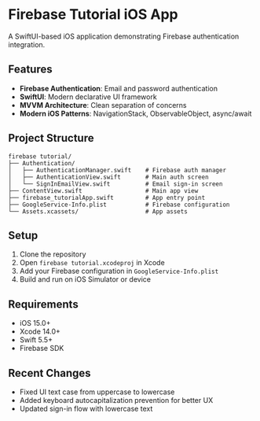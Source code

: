 # Firebase Tutorial iOS App

A SwiftUI-based iOS application demonstrating Firebase authentication integration.

## Features

- **Firebase Authentication**: Email and password authentication
- **SwiftUI**: Modern declarative UI framework
- **MVVM Architecture**: Clean separation of concerns
- **Modern iOS Patterns**: NavigationStack, ObservableObject, async/await

## Project Structure

```
firebase tutorial/
├── Authentication/
│   ├── AuthenticationManager.swift    # Firebase auth manager
│   ├── AuthenticationView.swift       # Main auth screen
│   └── SignInEmailView.swift          # Email sign-in screen
├── ContentView.swift                  # Main app view
├── firebase_tutorialApp.swift         # App entry point
├── GoogleService-Info.plist           # Firebase configuration
└── Assets.xcassets/                   # App assets
```

## Setup

1. Clone the repository
2. Open `firebase tutorial.xcodeproj` in Xcode
3. Add your Firebase configuration in `GoogleService-Info.plist`
4. Build and run on iOS Simulator or device

## Requirements

- iOS 15.0+
- Xcode 14.0+
- Swift 5.5+
- Firebase SDK

## Recent Changes

- Fixed UI text case from uppercase to lowercase
- Added keyboard autocapitalization prevention for better UX
- Updated sign-in flow with lowercase text

